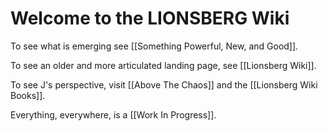 # Welcome to the LIONSBERG Wiki

To see what is emerging see [[Something Powerful, New, and Good]].  

To see an older and more articulated landing page, see [[Lionsberg Wiki]].  

To see J's perspective, visit [[Above The Chaos]] and the [[Lionsberg Wiki Books]].  

Everything, everywhere, is a [[Work In Progress]].  